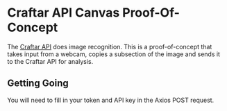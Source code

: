 # Craftar API Canvas Proof-Of-Concept
The [Craftar API](https://my.craftar.net/support/docs) does image recognition. This is a proof-of-concept that takes input from a webcam, copies a subsection of the image and sends it to the Craftar API for analysis.

## Getting Going
You will need to fill in your token and API key in the Axios POST request.
